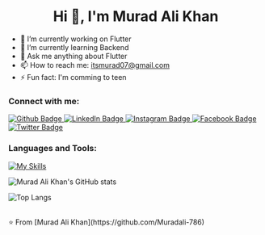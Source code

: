  <h1 align="center">Hi 👋, I'm Murad Ali Khan</h1>

- 🔭 I’m currently working on Flutter
- 🌱 I’m currently learning Backend
- 💬 Ask me anything about Flutter 
- 📫 How to reach me: itsmurad07@gmail.com
- ⚡ Fun fact: I'm comming to teen

  
### Connect with me:
<div id="badges">
  <a href="https://github.com/Muradali-786">
    <img src="https://img.shields.io/badge/Github-white?style=for-the-badge&logo=Github&logoColor=black" alt="Github Badge"/>
  </a>
 <a href="https://www.linkedin.com/in/flutterdevelopermurad/">
  <img src="https://img.shields.io/badge/LinkedIn-blue?style=for-the-badge&logo=linkedin&logoColor=white" alt="LinkedIn Badge"/>
</a>
  </a>
   <a href="https://www.instagram.com">
    <img src="https://img.shields.io/badge/Instagram-purple?style=for-the-badge&logo=instagram&logoColor=white" alt="Instagram Badge"/>
  </a>
   <a href="https://fb.com">
    <img src="https://img.shields.io/badge/Facebook-blue?style=for-the-badge&logo=facebook&logoColor=white" alt="Facebook Badge"/>
  </a>
   <a href="https://twitter.com">
    <img src="https://img.shields.io/badge/Twitter-blue?style=for-the-badge&logo=twitter&logoColor=white" alt="Twitter Badge"/>
  </a>
</div>

### Languages and Tools:
[![My Skills](https://skillicons.dev/icons?i=flutter,dart,firebase,github,git,postman,figma,xd,photoshop,python,java,javascript,mysql,sqlite&perline=6)](https://skillicons.dev)


![Murad Ali Khan's GitHub stats](https://github-readme-stats.vercel.app/api?username=Muradali-786&show_icons=true&theme=dark)

![Top Langs](https://github-readme-stats.vercel.app/api/top-langs/?username=Muradali-786&theme=dark)


<br>
⭐️ From [Murad Ali Khan](https://github.com/Muradali-786)

